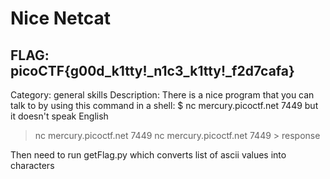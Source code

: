 # Nice Netcat

## FLAG: picoCTF{g00d_k1tty!_n1c3_k1tty!_f2d7cafa}

Category: general skills
Description: There is a nice program that you can talk to by using this command in a shell: $ nc mercury.picoctf.net 7449 but it doesn't speak English

> nc mercury.picoctf.net 7449
> nc mercury.picoctf.net 7449 > response

Then need to run getFlag.py which converts list of ascii values into characters
